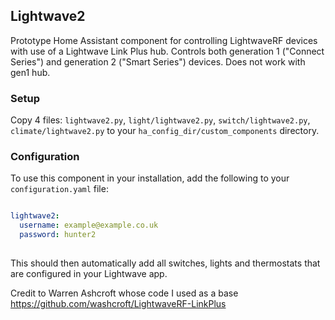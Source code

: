 ## Lightwave2

Prototype Home Assistant component for controlling LightwaveRF devices with use of a Lightwave Link Plus hub. Controls both generation 1 ("Connect Series") and generation 2 ("Smart Series") devices. Does not work with gen1 hub.

### Setup

Copy 4 files: `lightwave2.py`, `light/lightwave2.py`, `switch/lightwave2.py`, `climate/lightwave2.py` to your `ha_config_dir/custom_components` directory.

### Configuration

To use this component in your installation, add the following to your `configuration.yaml` file:

```yaml

lightwave2:
  username: example@example.co.uk
  password: hunter2
  
```

This should then automatically add all switches, lights and thermostats that are configured in your Lightwave app.

Credit to Warren Ashcroft whose code I used as a base https://github.com/washcroft/LightwaveRF-LinkPlus
